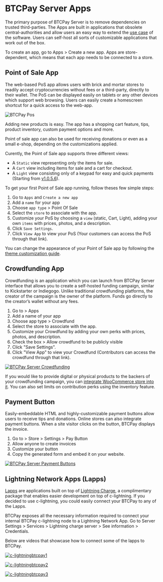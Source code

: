# BTCPay Server Apps

The primary purpose of BTCPay Server is to remove dependencies on trusted third-parties. The Apps are built in applications that obsolete central-authorities and allow users an easy way to extend the [use case](./UseCase.md) of the software. Users can self-host all sorts of customizable applications that work out of the box.

To create an app, go to Apps > Create a new app. Apps are store-dependent, which means that each app needs to be connected to a store.

## Point of Sale App

The web-based PoS app allows users with brick and mortar stores to readily accept cryptocurrencies without fees or a third-party, directly to their wallet. The PoS can be displayed easily on tablets or any other devices which support web browsing. Users can easily create a homescreen shortcut for a quick access to the web-app.

![BTCPay Pos](./img/BTCPayPointOfSale1.jpg)

Adding new products is easy. The app has a shopping cart feature, tips, product inventory, custom payment options and more.

Point of sale app can also be used for receiving donations or even as a small e-shop, depending on the customizations applied.

Curently, the Point of Sale app supports three different views: 
* A `Static` view representing only the items for sale.
* A `Cart` view including items for sale and a cart for checkout.
* A `Light` view consisting only of a keypad for easy and quick payments (Starting from [v1.0.5.6](https://blog.btcpayserver.org/btcpay-server-1-0-5-6/#simplePOS)).

To get your first Point of Sale app running, follow theses few simple steps:

1. Go to `Apps` and `Create a new app`
2. Add a `name` for your app
3. Choose `app type` > Point Of Sale
4. Select the `store` to associate with the app.
5. Customize your PoS by choosing a `view` (static, Cart, Light), adding your own `items` with prices, photos, and a description.
6. Click `Save Settings`.
7. Click `View App` to view your PoS (Your customers can access the PoS through that link).

You can change the appearance of your Point of Sale app by following the [theme customization guide](./Theme.md).

## Crowdfunding App

Crowdfunding is an application which you can launch from BTCPay Server interface that allows you to create a self-hosted funding campaign, similar to Kickstarter or Indiegogo. Unlike traditional crowdfunding platforms, the creator of the campaign is the owner of the platform. Funds go directly to the creator’s wallet without any fees.

1. Go to > Apps
2. Add a name of your app
3. Choose app type > Crowdfund
4. Select the store to associate with the app.
5. Customize your Crowdfund by adding your own perks with prices, photos, and description.
6. Check the box > Allow crowdfund to be publicly visible
7. Click "Save Settings".
8. Click "View App" to view your Crowdfund (Contributors can access the crowdfund through that link).

[![BTCPay Server Crowdfunding](https://img.youtube.com/vi/tFbfyneDj88/mqdefault.jpg)](https://www.youtube.com/watch?v=tFbfyneDj88 "BTCPay Server Crowdfunding")

If you would like to provide digital or physical products to the backers of your crowdfunding campaign, you can [integrate WooCommerce store into it](./FAQ/FAQ-Apps.md#how-to-integrate-woocommerce-store-into-a-btcpay-crowdfund-app). You can also set limits on contribution perks using the inventory feature.

## Payment Button

Easily-embeddable HTML and highly-customizable payment buttons allow users to receive tips and donations. Online stores can also integrate payment buttons. When a site visitor clicks on the button, BTCPay displays the invoice.

1. Go to > Store > Settings > Pay Button
2. Allow anyone to create invoices
3. Customize your button
4. Copy the generated form and embed it on your website.

[![BTCPay Server Payment Buttons](https://img.youtube.com/vi/MIWGvl6_WzI/mqdefault.jpg)](https://www.youtube.com/watch?v=MIWGvl6_WzI "BTCPay Server Payment Button")

## Lightning Network Apps (Lapps)

[Lapps](https://blockstream.com/2018/03/29/blockstreams-week-of-lapps-ends/) are applications built on top of [Lightning Charge](https://blockstream.com/2018/01/16/lightning-charge/), a complimentary package that enables easier development on top of c-lightning. If you decided to use c-lightning, you could easily connect your BTCPay to any of the Lapps.

BTCPay exposes all the necessary information required to connect your internal BTCPay c-lightning node to a Lightning Network App. Go to Server Settings > Services > Lightning charge server > See information > Credentials.

Below are videos that showcase how to connect some of the lapps to BTCPay.

[![c-lightningbtcpay1](https://img.youtube.com/vi/6EHNq1anD1k/mqdefault.jpg)](https://www.youtube.com/watch?v=6EHNq1anD1k "BTCPay Server - c-lightning and lapps intro")

[![c-lightningbtcpay2](https://img.youtube.com/vi/ZbM3jcxau0o/mqdefault.jpg)](https://www.youtube.com/watch?v=ZbM3jcxau0o "BTCPay Server - c-lightning and lapps publisher")

[![c-lightningbtcpay3](https://img.youtube.com/vi/EYrsU3LGpbI/mqdefault.jpg)](https://www.youtube.com/watch?v=EYrsU3LGpbI "BTCPay Server - c-lightning and lapps woo lightning")
